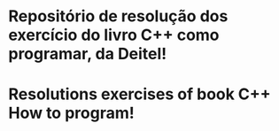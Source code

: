 # Repositório de resolução dos exercício do livro C++ como programar, da Deitel!
# Resolutions exercises of book C++ How to program!

